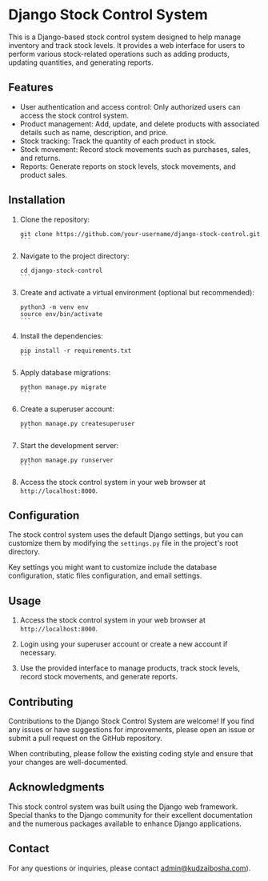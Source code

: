 # Django Stock Control System

This is a Django-based stock control system designed to help manage inventory and track stock levels. It provides a web interface for users to perform various stock-related operations such as adding products, updating quantities, and generating reports.

## Features

- User authentication and access control: Only authorized users can access the stock control system.
- Product management: Add, update, and delete products with associated details such as name, description, and price.
- Stock tracking: Track the quantity of each product in stock.
- Stock movement: Record stock movements such as purchases, sales, and returns.
- Reports: Generate reports on stock levels, stock movements, and product sales.

## Installation

1. Clone the repository:

   ````shell
   git clone https://github.com/your-username/django-stock-control.git
   ```

2. Navigate to the project directory:

   ````shell
   cd django-stock-control
   ```

3. Create and activate a virtual environment (optional but recommended):

   ````shell
   python3 -m venv env
   source env/bin/activate
   ```

4. Install the dependencies:

   ````shell
   pip install -r requirements.txt
   ```

5. Apply database migrations:

   ````shell
   python manage.py migrate
   ```

6. Create a superuser account:

   ````shell
   python manage.py createsuperuser
   ```

7. Start the development server:

   ````shell
   python manage.py runserver
   ```

8. Access the stock control system in your web browser at `http://localhost:8000`.

## Configuration

The stock control system uses the default Django settings, but you can customize them by modifying the `settings.py` file in the project's root directory.

Key settings you might want to customize include the database configuration, static files configuration, and email settings.

## Usage

1. Access the stock control system in your web browser at `http://localhost:8000`.

2. Login using your superuser account or create a new account if necessary.

3. Use the provided interface to manage products, track stock levels, record stock movements, and generate reports.

## Contributing

Contributions to the Django Stock Control System are welcome! If you find any issues or have suggestions for improvements, please open an issue or submit a pull request on the GitHub repository.

When contributing, please follow the existing coding style and ensure that your changes are well-documented.


## Acknowledgments

This stock control system was built using the Django web framework. Special thanks to the Django community for their excellent documentation and the numerous packages available to enhance Django applications.

## Contact

For any questions or inquiries, please contact admin@kudzaibosha.com).
